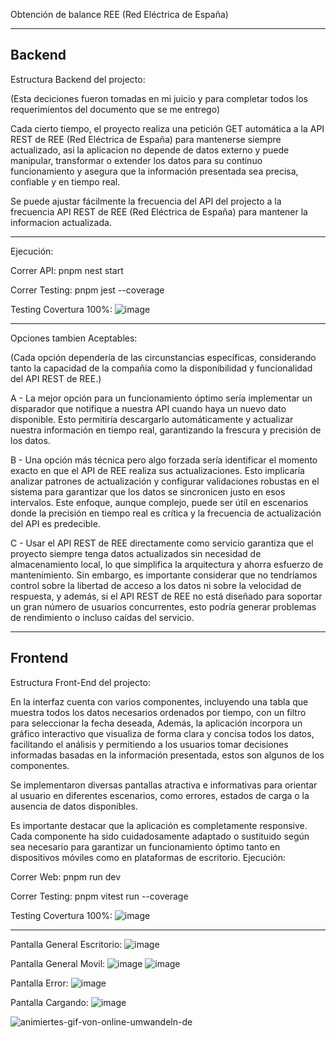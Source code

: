 Obtención de balance REE (Red Eléctrica de España)


-------------------------
Backend
-------------------------
Estructura Backend del projecto:

(Esta deciciones fueron tomadas en mi juicio y para completar todos los requerimientos del documento que se me entrego)

Cada cierto tiempo, el proyecto realiza una petición GET automática a la API REST de REE (Red Eléctrica de España) para mantenerse siempre actualizado, 
asi la aplicacion no depende de datos externo y puede manipular, transformar o extender los datos para su continuo funcionamiento y asegura que la información
presentada sea precisa, confiable y en tiempo real.

Se puede ajustar fácilmente la frecuencia del API del projecto a la frecuencia API REST de REE (Red Eléctrica de España) para mantener la informacion actualizada.


-------------------------


Ejecución:

Correr API: pnpm nest start

Correr Testing: pnpm jest --coverage

Testing Covertura 100%:
![image](https://github.com/user-attachments/assets/37478049-6ea4-4d57-8b2a-42ff32abe3c3)



-------------------------
Opciones tambien Aceptables:

(Cada opción dependería de las circunstancias específicas, considerando tanto la capacidad de la compañía como la disponibilidad y funcionalidad del API REST de REE.)

A - La mejor opción para un funcionamiento óptimo sería implementar un disparador que notifique a nuestra API cuando haya un nuevo dato disponible.
Esto permitiría descargarlo automáticamente y actualizar nuestra información en tiempo real, garantizando la frescura y precisión de los datos.

B - Una opción más técnica pero algo forzada sería identificar el momento exacto en que el API de REE realiza sus actualizaciones.
Esto implicaría analizar patrones de actualización y configurar validaciones robustas en el sistema para garantizar que los datos se sincronicen justo en esos intervalos.
Este enfoque, aunque complejo, puede ser útil en escenarios donde la precisión en tiempo real es crítica y la frecuencia de actualización del API es predecible.

C - Usar el API REST de REE directamente como servicio garantiza que el proyecto siempre tenga datos actualizados sin necesidad de almacenamiento local, lo que simplifica la arquitectura y ahorra esfuerzo de mantenimiento. Sin embargo, es importante considerar que no tendríamos control sobre la libertad de acceso a los datos ni sobre la velocidad de respuesta, y además, si el API REST de REE no está diseñado para soportar un gran número de usuarios concurrentes, esto podría generar problemas de rendimiento o incluso caídas del servicio.

--------------------------

Frontend
-------------------------
Estructura Front-End del projecto:

En la interfaz cuenta con varios componentes, incluyendo una tabla que muestra todos los datos necesarios ordenados por tiempo, con un filtro para seleccionar la fecha deseada, 
Además, la aplicación incorpora un gráfico interactivo que visualiza de forma clara y concisa todos los datos, facilitando el análisis y permitiendo a los usuarios tomar
decisiones informadas basadas en la información presentada, estos son algunos de los componentes.

Se implementaron diversas pantallas atractiva e informativas para orientar al usuario en diferentes escenarios, como errores, estados de carga o la ausencia de datos disponibles.

Es importante destacar que la aplicación es completamente responsive. Cada componente ha sido cuidadosamente adaptado o sustituido según sea necesario para garantizar un 
funcionamiento óptimo tanto en dispositivos móviles como en plataformas de escritorio.
Ejecución:

Correr Web: pnpm run dev

Correr Testing: pnpm vitest run --coverage  

Testing Covertura 100%:
![image](https://github.com/user-attachments/assets/610a58de-49b0-4c6f-b75c-2fbae87b290c)

--------------------------
 
Pantalla General Escritorio:
![image](https://github.com/user-attachments/assets/b75998ad-8dc4-45de-ad86-ea8246b5a031)

Pantalla General Movil:
![image](https://github.com/user-attachments/assets/84c0e368-1f8d-469f-9e5f-6ca68760b62b)
![image](https://github.com/user-attachments/assets/25a4cbf2-b575-4b9d-a2cc-f45272f2ff46)


Pantalla Error:
![image](https://github.com/user-attachments/assets/5c09c179-4b69-4b80-9727-19d687e8357b)

Pantalla Cargando:
![image](https://github.com/user-attachments/assets/6254dbbb-c0ff-43ab-a657-843fda7b33ef)


![animiertes-gif-von-online-umwandeln-de](https://github.com/user-attachments/assets/453962b2-3db6-4cd6-8eea-40a8fd183561)


